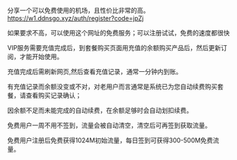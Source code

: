 分享一个可以免费使用的机场，且性价比非常的高。
https://w1.ddnsgo.xyz/auth/register?code=jpZj</p>

<p>如果要求不高，可以使用这个网址的免费服务；可以注册试试，免费的速度都很快</p>
VIP服务需要充值完成后，到套餐购买页面用充值的余额购买产品后，然后更新订阅，才能开始使用。</p>
充值完成后需刷新网页,然后查看充值记录，通常一分钟内到账。</p>
有充值记录而余额没变或不对，对老用户而言通常是系统已为您自动续费购买套餐，请查看购买记录确认；</p>
因余额不足而未能完成的自动续费，在余额足够时会自动划扣续费。</p>
免费用户一周不用不签到，流量会被自动清空，清空后可再签到获取流量。</p>
免费用户注册后免费获得1024M初始流量，每日签到可获得300-500M免费流量。 </p>
